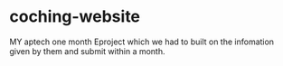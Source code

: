 # coching-website
MY aptech one month Eproject which we had to built on the infomation given by them and submit within a month.
